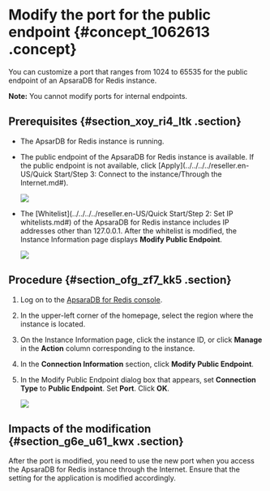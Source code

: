# Modify the port for the public endpoint {#concept_1062613 .concept}

You can customize a port that ranges from 1024 to 65535 for the public endpoint of an ApsaraDB for Redis instance.

**Note:** You cannot modify ports for internal endpoints.

## Prerequisites {#section_xoy_ri4_ltk .section}

-   The ApsarDB for Redis instance is running.
-   The public endpoint of the ApsaraDB for Redis instance is available. If the public endpoint is not available, click [Apply](../../../../reseller.en-US/Quick Start/Step 3: Connect to the instance/Through the Internet.md#).

    ![](http://static-aliyun-doc.oss-cn-hangzhou.aliyuncs.com/assets/img/855971/156758844251176_en-US.png)

-   The [Whitelist](../../../../reseller.en-US/Quick Start/Step 2: Set IP whitelists.md#) of the ApsaraDB for Redis instance includes IP addresses other than 127.0.0.1. After the whitelist is modified, the Instance Information page displays **Modify Public Endpoint**.

    ![](http://static-aliyun-doc.oss-cn-hangzhou.aliyuncs.com/assets/img/855971/156758844251177_en-US.png)


## Procedure {#section_ofg_zf7_kk5 .section}

1.  Log on to the [ApsaraDB for Redis console](https://partners-intl.console.aliyun.com/#/kvstore).
2.  In the upper-left corner of the homepage, select the region where the instance is located.
3.  On the Instance Information page, click the instance ID, or click **Manage** in the **Action** column corresponding to the instance.
4.  In the **Connection Information** section, click **Modify Public Endpoint**.
5.  In the Modify Public Endpoint dialog box that appears, set **Connection Type** to **Public Endpoint**. Set **Port**. Click **OK**.

    ![](http://static-aliyun-doc.oss-cn-hangzhou.aliyuncs.com/assets/img/855971/156758844251059_en-US.png)


## Impacts of the modification {#section_g6e_u61_kwx .section}

After the port is modified, you need to use the new port when you access the ApsaraDB for Redis instance through the Internet. Ensure that the setting for the application is modified accordingly.

